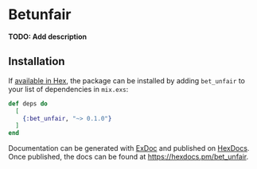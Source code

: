 # Betunfair

**TODO: Add description**

## Installation

If [available in Hex](https://hex.pm/docs/publish), the package can be installed
by adding `bet_unfair` to your list of dependencies in `mix.exs`:

```elixir
def deps do
  [
    {:bet_unfair, "~> 0.1.0"}
  ]
end
```

Documentation can be generated with [ExDoc](https://github.com/elixir-lang/ex_doc)
and published on [HexDocs](https://hexdocs.pm). Once published, the docs can
be found at <https://hexdocs.pm/bet_unfair>.

